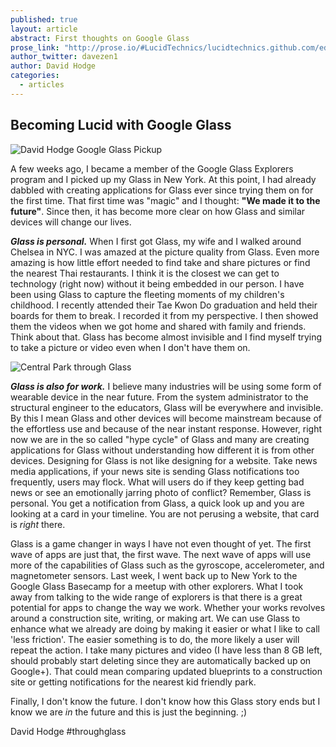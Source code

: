 ```yaml
---
published: true
layout: article
abstract: First thoughts on Google Glass
prose_link: "http://prose.io/#LucidTechnics/lucidtechnics.github.com/edit/master/_posts/articles/2013-09-03-becoming-lucid-with-glass.md"
author_twitter: davezen1
author: David Hodge
categories: 
  - articles
---
```


## Becoming Lucid with Google Glass

![David Hodge Google Glass Pickup](http://www.ultraimg.com/images/j4MYI.jpg)

A few weeks ago, I became a member of the Google Glass Explorers program and I picked up my Glass in New York.  At this point, I had already dabbled with creating applications for Glass ever since trying them on for the first time.  That first time was "magic" and I thought: **"We made it to the future"**.  Since then, it has become more clear on how Glass and similar devices will change our lives.

**_Glass is personal._**  When I first got Glass, my wife and I walked around Chelsea in NYC.  I was amazed at the picture quality from Glass. Even more amazing is how little effort needed to find take and share pictures or find the nearest Thai restaurants. I think it is the closest we can get to technology (right now) without it being embedded in our person.  I have been using Glass to capture the fleeting moments of my children's childhood. I recently attended their Tae Kwon Do graduation and held their boards for them to break.  I recorded it from my perspective.  I then showed them the videos when we got home and shared with family and friends. Think about that.  Glass has become almost invisible and I find myself trying to take a picture or video even when I don't have them on.

![Central Park through Glass](http://i.imgur.com/pDkYvz3.jpg)

**_Glass is also for work._**  I believe many industries will be using some form of wearable device in the near future.  From the system administrator to the structural engineer to the educators, Glass will be everywhere and invisible. By this I mean Glass and other devices will become mainstream because of the effortless use and because of the near instant response.  However, right now we are in the so called "hype cycle" of Glass and many are creating applications for Glass without understanding how different it is from other devices.  Designing for Glass is not like designing for a website.  Take news media applications, if your news site is sending Glass notifications too frequently, users may flock.  What will users do if they keep getting bad news or see an emotionally jarring photo of conflict?  Remember, Glass is personal. You get a notification from Glass, a quick look up and you are looking at a card in your timeline.  You are not perusing a website, that card is _right_ there.

Glass is a game changer in ways I have not even thought of yet.  The first wave of apps are just that, the first wave.  The next wave of apps will use more of the capabilities of Glass such as the gyroscope, accelerometer, and magnetometer sensors.  Last week, I went back up to New York to the Google Glass Basecamp for a meetup with other explorers.  What I took away from talking to the wide range of explorers is that there is a great potential for apps to change the way we work.  Whether your works revolves around a construction site, writing, or making art.  We can use Glass to enhance what we already are doing by making it easier or what I like to call 'less friction'.  The easier something is to do, the more likely a user will repeat the action.  I take many pictures and video (I have less than 8 GB left, should probably start deleting since they are automatically backed up on Google+).  That could mean comparing updated blueprints to a construction site or getting notifications for the nearest kid friendly park.     

Finally, I don't know the future.  I don't know how this Glass story ends but I know we are _in_ the future and this is just the beginning. ;) 

David Hodge #throughglass
